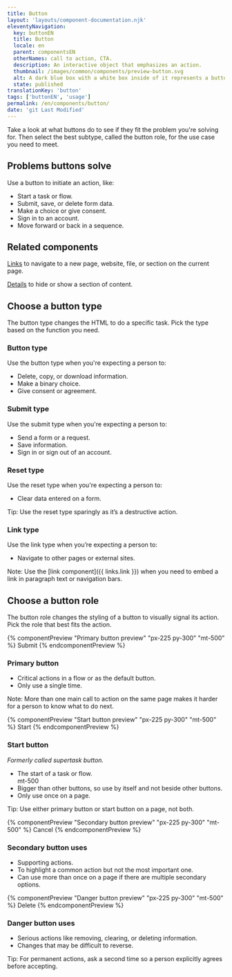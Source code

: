 ```yaml
---
title: Button
layout: 'layouts/component-documentation.njk'
eleventyNavigation:
  key: buttonEN
  title: Button
  locale: en
  parent: componentsEN
  otherNames: call to action, CTA.
  description: An interactive object that emphasizes an action.
  thumbnail: /images/common/components/preview-button.svg
  alt: A dark blue box with a white box inside of it represents a button with a label.
  state: published
translationKey: 'button'
tags: ['buttonEN', 'usage']
permalink: /en/components/button/
date: 'git Last Modified'
---
```


Take a look at what buttons do to see if they fit the problem you're solving for. Then select the best subtype, called the button role, for the use case you need to meet.

## Problems buttons solve

Use a button to initiate an action, like:

- Start a task or flow.
- Submit, save, or delete form data.
- Make a choice or give consent.
- Sign in to an account.
- Move forward or back in a sequence.

<article class="bg-full-width bg-primary text-light pt-600 pb-300 my-600">
  <h2 class="mt-0">Related components</h2>

<a href="{{ links.link }}" class="link-light">Links</a> to navigate to a new page, website, file, or section on the current page.

<a href="{{ links.details }}" class="link-light">Details</a> to hide or show a section of content.

</article>

## Choose a button type

The button type changes the HTML to do a specific task. Pick the type based on the function you need.

### Button type

Use the button type when you're expecting a person to:

- Delete, copy, or download information.
- Make a binary choice.
- Give consent or agreement.

### Submit type

Use the submit type when you're expecting a person to:

- Send a form or a request.
- Save information.
- Sign in or sign out of an account.

### Reset type

Use the reset type when you're expecting a person to:

- Clear data entered on a form.

Tip: Use the reset type sparingly as it’s a destructive action.

### Link type

Use the link type when you’re expecting a person to:

- Navigate to other pages or external sites.

Note: Use the [link component]({{ links.link }}) when you need to embed a link in paragraph text or navigation bars.

## Choose a button role

The button role changes the styling of a button to visually signal its action. Pick the role that best fits the action.

<div class="remove-empty-p">
<gcds-grid columns="1fr" columns-tablet="1fr 2fr" align-items="start">
  {% componentPreview "Primary button preview" "px-225 py-300" "mt-500" %}
  <gcds-button button-role="primary">Submit</gcds-button>
  {% endcomponentPreview %}
  <div>
    <h3>Primary button</h3>
    <ul class="list-disc mb-300">
      <li>Critical actions in a flow or as the default button.</li>
      <li>Only use a single time.</li>
    </ul>
    <p>Note: More than one main call to action on the same page makes it harder for a person to know what to do next.</p>
  </div>

  {% componentPreview "Start button preview" "px-225 py-300" "mt-500" %}
  <gcds-button button-role="start">Start</gcds-button>
  {% endcomponentPreview %}
  <div>
    <h3>Start button</h3>
    <p><em>Formerly called supertask button.</em></p>
    <ul class="list-disc mb-300">
      <li>The start of a task or flow.</li>mt-500
      <li>Bigger than other buttons, so use by itself and not beside other buttons.</li>
      <li>Only use once on a page.</li>
    </ul>
    <p>Tip: Use either primary button or start button on a page, not both. </p>
  </div>

  {% componentPreview "Secondary button preview" "px-225 py-300" "mt-500" %}
  <gcds-button button-role="secondary">Cancel</gcds-button>
  {% endcomponentPreview %}
  <div>
    <h3>Secondary button uses</h3>
    <ul class="list-disc mb-300">
      <li>Supporting actions.</li>
      <li>To highlight a common action but not the most important one.</li>
      <li>Can use more than once on a page if there are multiple secondary options.</li>
    </ul>
  </div>

  {% componentPreview "Danger button preview" "px-225 py-300" "mt-500" %}
  <gcds-button button-role="danger">Delete</gcds-button>
  {% endcomponentPreview %}
  <div>
    <h3>Danger button uses</h3>
    <ul class="list-disc mb-300">
      <li>Serious actions like removing, clearing, or deleting information.</li>
      <li>Changes that may be difficult to reverse.</li>
    </ul>
    <p>Tip: For permanent actions, ask a second time so a person explicitly agrees before accepting.</p>
  </div>
</gcds-grid>
</div>

